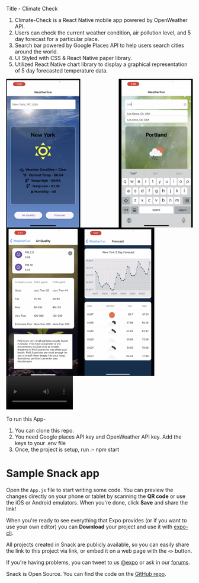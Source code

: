 Title - Climate Check

1. Climate-Check is a React Native mobile app powered by OpenWeather API. 
2. Users can check the current weather condition, air pollution level, and 5 day forecast for a    particular place. 
3. Search bar powered by Google Places API to help users search cities around the world. 
4. UI Styled with CSS & React Native paper library. 
5. Utilized React Native chart library to display a graphical representation of 5 day forecasted temperature data.
   
<img src="./assets/Screenshot1.png" style=" width:200px; height:400px; float:left" title="screen1"><img src="./assets/Screenshot2.png" style=" width:200px; height:400px; float:right" title="screen1"><img src="./assets/Screenshot3.png" style=" width:200px; height:400px; float:left" title="screen1"><img src="./assets/Screenshot4.png" style=" width:200px; height:400px; float:left" title="screen1">

<!-- ![pic](./assets/Screenshot2.png)
![pic](./assets/Screenshot3.png)
![pic](./assets/Screenshot4.png) -->

<video src='https://www.youtube.com/watch?v=4uBtcztp_nk' width=180></video>

To run this App-
1. You can clone this repo. 
2. You need Google places API key and OpenWeather API key. Add the keys to your .env file
3. Once, the project is setup, run :- npm start



# Sample Snack app

Open the `App.js` file to start writing some code. You can preview the changes directly on your phone or tablet by scanning the **QR code** or use the iOS or Android emulators. When you're done, click **Save** and share the link!

When you're ready to see everything that Expo provides (or if you want to use your own editor) you can **Download** your project and use it with [expo-cli](https://docs.expo.io/get-started/installation).

All projects created in Snack are publicly available, so you can easily share the link to this project via link, or embed it on a web page with the `<>` button.

If you're having problems, you can tweet to us [@expo](https://twitter.com/expo) or ask in our [forums](https://forums.expo.io/c/snack).

Snack is Open Source. You can find the code on the [GitHub repo](https://github.com/expo/snack).

